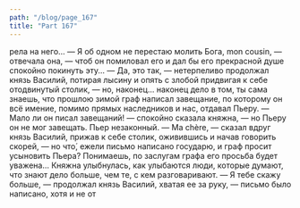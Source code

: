 ```yaml
---
path: "/blog/page_167"
title: "Part 167"
---
```


рела на него…
— Я об одном не перестаю молить Бога, mon cousin, — отвечала она, — чтоб он помиловал его и дал бы его прекрасной душе спокойно покинуть эту...
— Да, это так, — нетерпеливо продолжал князь Василий, потирая лысину и опять с злобой придвигая к себе отодвинутый столик, — но, наконец... наконец дело в том, ты сама знаешь, что прошлою зимой граф написал завещание, по которому он всё имение, помимо прямых наследников и нас, отдавал Пьеру.
— Мало ли он писал завещаний! — спокойно сказала княжна, — но Пьеру он не мог завещать. Пьер незаконный.
— Ma chère, — сказал вдруг князь Василий, прижав к себе столик, оживившись и начав говорить скорей, — но что́, ежели письмо написано государю, и граф просит усыновить Пьера? Понимаешь, по заслугам графа его просьба будет уважена...
Княжна улыбнулась, как улыбаются люди, которые думают, что знают дело больше, чем те, с кем разговаривают.
— Я тебе скажу больше, — продолжал князь Василий, хватая ее за руку, — письмо было написано, хотя и не от
